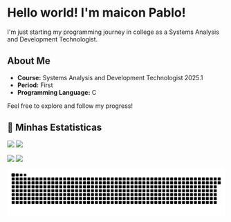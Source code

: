 # Hello world! I'm maicon Pablo!

I'm just starting my programming journey in college as a Systems Analysis and Development Technologist.

## About Me
- **Course:** Systems Analysis and Development Technologist 2025.1
- **Period:** First
- **Programming Language:** C

Feel free to explore and follow my progress!

## 🤠 Minhas Estatisticas

 <div>
   <a>
    <img height="180em"  src=https://github-readme-stats.vercel.app/api?username=maiconroch06&show_icons=true&theme=radical />
    <img height="180em"  src=https://github-readme-stats.vercel.app/api/top-langs/?username=maiconroch06&layout=donut&theme=radical />
   </a>
 </div>
 
<div> 
  
  <!--
  <a href="https://www.instagram.com/maicon._rocha/" target="_blank"><img src="https://img.shields.io/badge/-Instagram-%23E4405F?style=for-the-badge&logo=instagram&logoColor=white" target="_blank"></a>
  -->
  
  <a href = "mailto:maiconpablo588@gmail.com"><img src="https://img.shields.io/badge/-Gmail-%23333?style=for-the-badge&logo=gmail&logoColor=white" target="_blank"></a>
  <a href="https://www.linkedin.com/in/maicon-rocha-93b562301/" target="_blank"><img src="https://img.shields.io/badge/-LinkedIn-%230077B5?style=for-the-badge&logo=linkedin&logoColor=white" target="_blank"></a> 
  
<picture>
  <source media="(prefers-color-scheme: dark)" srcset="https://raw.githubusercontent.com/maiconroch06/maiconroch06/output/github-contribution-grid-snake-dark.svg">
  <source media="(prefers-color-scheme: light)" srcset="https://raw.githubusercontent.com/maiconroch06/maiconroch06/output/github-contribution-grid-snake.svg">
  <img alt="github contribution grid snake animation" src="https://raw.githubusercontent.com/maiconroch06/maiconroch06/output/github-contribution-grid-snake.svg">
</picture>
